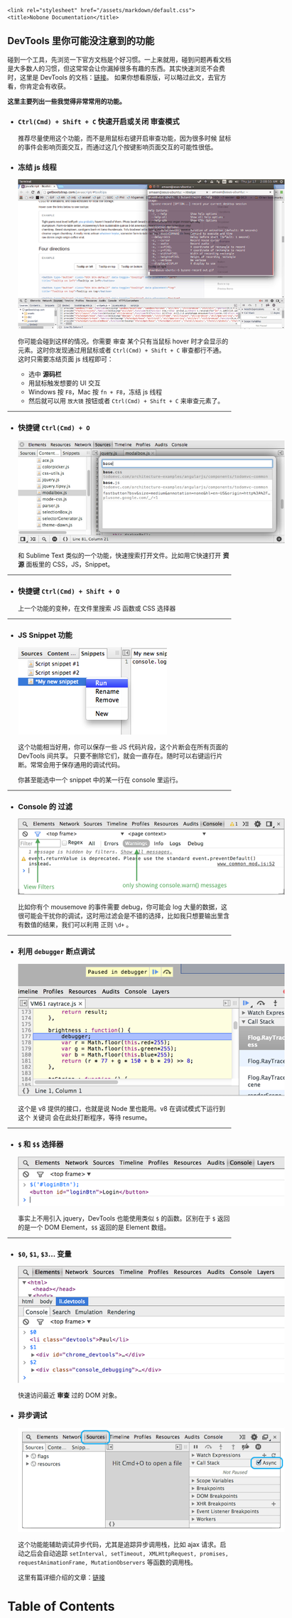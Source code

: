 <!DOCTYPE html>
<html>
<head>
	<script src="/assets/markdown/sh/shCore.js"></script>
	<script src="/assets/markdown/sh/brushes.js"></script>
	<link rel="stylesheet" href="/assets/markdown/sh/shCoreDefault.css">

	<link rel="stylesheet" href="/assets/markdown/default.css">
	<title>Nobone Documentation</title>
</head>
<body>

<div id="main">
	<style type="text/css">
    img {
        max-width: 600px;
    }
</style>

<h2 id="devtools-">DevTools 里你可能没注意到的功能</h2>
<p>碰到一个工具，先浏览一下官方文档是个好习惯。一上来就用，碰到问题再看文档是大多数人的习惯，但这常常会让你漏掉很多有趣的东西。其实快速浏览不会费时，这里是 DevTools 的文档：<a href="https://developer.chrome.com/devtools/index">链接</a>。
如果你想看原版，可以略过此文，去官方看，你肯定会有收获。</p>
<p><strong>这里主要列出一些我觉得非常常用的功能。</strong></p>
<ul>
<li><h3 id="-ctrl-cmd-shift-c-"><code>Ctrl(Cmd) + Shift + C</code> 快速开启或关闭 <strong>审查模式</strong></h3>
<p>推荐尽量使用这个功能，而不是用鼠标右键开启审查功能，因为很多时候 鼠标 的事件会影响页面交互，而通过这几个按键影响页面交互的可能性很低。</p>
</li>
<li><h3 id="-js-">冻结 js 线程</h3>
<p><img src="img/[2014.07.20]/freeze_js.gif" alt="freeze_js"></p>
<p>你可能会碰到这样的情况。你需要 审查 某个只有当鼠标 hover 时才会显示的元素。这时你发现通过用鼠标或者 <code>Ctrl(Cmd) + Shift + C</code> 审查都行不通。
这时只需要冻结页面 js 线程即可：</p>
<ul>
<li>选中 <strong>源码栏</strong></li>
<li>用鼠标触发想要的 UI 交互</li>
<li>Windows 按 <code>F8</code>，Mac 按 <code>fn + F8</code>，冻结 js 线程</li>
<li>然后就可以用 <code>放大镜</code> 按钮或者 <code>Ctrl(Cmd) + Shift + C</code> 来审查元素了。</li>
</ul>
</li>
</ul>
<hr>
<ul>
<li><h3 id="-ctrl-cmd-o-">快捷键 <code>Ctrl(Cmd) + O</code></h3>
<p><img src="img/[2014.07.20]/sources_basefind.jpg" alt="sources_basefind"></p>
<p>和 Sublime Text 类似的一个功能，快速搜索打开文件。比如用它快速打开 <strong>资源</strong> 面板里的 CSS，JS，Snippet。</p>
</li>
</ul>
<hr>
<ul>
<li><h3 id="-ctrl-cmd-shift-o-">快捷键 <code>Ctrl(Cmd) + Shift + O</code></h3>
<p>上一个功能的变种，在文件里搜索 JS 函数或 CSS 选择器</p>
</li>
</ul>
<hr>
<ul>
<li><h3 id="js-snippet-">JS Snippet 功能</h3>
<p><img src="img/[2014.07.20]/snippets_run.png" alt="snippets_run"></p>
<p>这个功能相当好用，你可以保存一些 JS 代码片段，这个片断会在所有页面的 DevTools 间共享。
只要不删除它们，就会一直存在。随时可以右键运行片断。常常会用于保存通用的调试代码。</p>
<p>你甚至能选中一个 snippet 中的某一行在 console 里运行。</p>
</li>
</ul>
<hr>
<ul>
<li><h3 id="console-">Console 的 过滤</h3>
<p><img src="img/[2014.07.20]/filter-errors.png" alt="filter-errors"></p>
<p>比如你有个 mousemove 的事件需要 debug，你可能会 log 大量的数据，这很可能会干扰你的调试，这时用过滤会是不错的选择，比如我只想要输出里含有数值的结果，我们可以利用 正则 <code>\d+</code> 。</p>
</li>
</ul>
<hr>
<ul>
<li><h3 id="-debugger-">利用 <code>debugger</code> 断点调试</h3>
<p><img src="img/[2014.07.20]/debugger.png" alt="debugger"></p>
<p>这个是 v8 提供的接口，也就是说 Node 里也能用。v8 在调试模式下运行到这个 关键词 会在此处打断程序，等待 resume。</p>
</li>
</ul>
<hr>
<ul>
<li><h3 id="-"><code>$</code> 和 <code>$$</code> 选择器</h3>
<p><img src="img/[2014.07.20]/select-login-btn.png" alt="select-login-btn"></p>
<p>事实上不用引入 jquery，DevTools 也能使用类似 <code>$</code> 的函数。区别在于 <code>$</code> 返回的是一个 DOM Element，<code>$$</code> 返回的是 Element 数组。</p>
</li>
</ul>
<hr>
<ul>
<li><h3 id="-0-1-3-"><code>$0</code>, <code>$1</code>, <code>$3</code>... 变量</h3>
<p><img src="img/[2014.07.20]/recent-selection.png" alt="recent-selection"></p>
<p>快速访问最近 <strong>审查</strong> 过的 DOM 对象。</p>
</li>
<li><h3 id="-">异步调试</h3>
<p><img src="img/[2014.07.20]/xhr-async.gif" alt="xhr-async"></p>
<p>这个功能能辅助调试异步代码，尤其是追踪异步调用栈，比如 ajax 请求。启动之后会自动追踪 <code>setInterval, setTimeout, XMLHttpRequest, promises, requestAnimationFrame, MutationObservers</code> 等函数的调用栈。</p>
<p>这里有篇详细介绍的文章：<a href="http://www.html5rocks.com/en/tutorials/developertools/async-call-stack/">链接</a></p>
</li>
</ul>

</div>

<div id="toc">
	<h1>Table of Contents</h1>
	<div class="content"></div>
</div>

<script type="text/javascript" src="/assets/markdown/main.js"></script>

<script type="text/javascript">
	[].slice.apply(document.querySelectorAll('pre code[class]')).forEach(function (el) {
		var lang = el.getAttribute('class').replace('lang-', '');
		el.parentElement.setAttribute('class', 'brush: ' + lang + ';');
		el.parentElement.innerHTML = el.innerHTML
	});
	SyntaxHighlighter.defaults['toolbar'] = false;
	SyntaxHighlighter.all();
</script>

</body>
</html>


<!-- Nobone Client Helper -->
<script type="text/javascript">

// Generated by CoffeeScript 1.8.0
var Nobone;

Nobone = (function() {
  function Nobone(opts) {
    'use strict';
    var init, init_auto_reload, self;
    self = this;
    self.lang_current = opts.lang_current;
    self.lang_data = opts.lang_data;
    init = function() {
      if (opts.auto_reload) {
        return init_auto_reload();
      }
    };
    self.log = function(msg, action) {
      var req;
      if (action == null) {
        action = 'log';
      }
      console[action](msg);
      req = new XMLHttpRequest;
      req.open('POST', '/nobone-log');
      req.setRequestHeader('Content-Type', 'application/json');
      return req.send(JSON.stringify(msg));
    };
    self.lang = function(cmd, lang) {
      var en, i, _ref;
      if (lang == null) {
        lang = opts.lang_current;
      }
      i = cmd.lastIndexOf('|');
      en = i > -1 ? cmd.slice(0, i) : cmd;
      return ((_ref = opts.lang_data[lang]) != null ? _ref[cmd] : void 0) || en;
    };
    init_auto_reload = function() {
      var es;
      es = new EventSource(opts.host + '/nobone-sse/auto_reload');
      es.addEventListener('error', function(e) {
        return console.warn(e.message);
      });
      return es.addEventListener('file_modified', function(e) {
        var each, msg, reload_elem;
        msg = JSON.parse(e.data);
        console.log(">> file_modified: " + msg.req_path);
        reload_elem = function(el, key) {
          var body;
          if (el[key].indexOf('?') === -1) {
            el[key] += '?nb_auto_reload=0';
          } else {
            if (el[key].indexOf('nb_auto_reload') > -1) {
              el[key] = el[key].replace(/nb_auto_reload=(\d+)/, function(m, p) {
                return 'nb_auto_reload=' + (+p + 1);
              });
            } else {
              el[key] += '&nb_auto_reload=0';
            }
          }
          body = document.body;
          body.style.display = 'none';
          body.offsetHeight;
          return setTimeout(function() {
            return body.style.display = 'block';
          }, 50);
        };
        each = function(qs, handler) {
          var elems;
          elems = document.querySelectorAll(qs);
          return [].slice.apply(elems).forEach(handler);
        };
        if (!msg.req_path) {
          location.reload();
          return;
        }
        switch (msg.ext_bin) {
          case '.js':
            return each('script', function(el) {
              if (el.src.indexOf(msg.req_path) > -1) {
                return location.reload();
              }
            });
          case '.css':
            return each('link', function(el) {
              if (el.href.indexOf(msg.req_path) > -1) {
                return reload_elem(el, 'href');
              }
            });
          case '.jpg':
          case '.gif':
          case '.png':
            return each('img', function(el) {
              if (el.src.indexOf(msg.req_path) > -1) {
                return reload_elem(el, 'src');
              }
            });
          default:
            return location.reload();
        }
      });
    };
    init();
  }

  return Nobone;

})();

window.nb = new Nobone({"auto_reload":true,"lang_current":"en","host":""});

</script>

